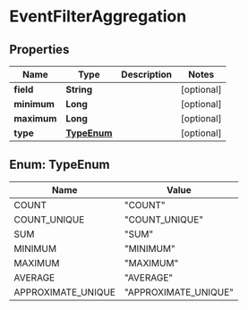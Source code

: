 
# EventFilterAggregation

## Properties
Name | Type | Description | Notes
------------ | ------------- | ------------- | -------------
**field** | **String** |  |  [optional]
**minimum** | **Long** |  |  [optional]
**maximum** | **Long** |  |  [optional]
**type** | [**TypeEnum**](#TypeEnum) |  |  [optional]


<a name="TypeEnum"></a>
## Enum: TypeEnum
Name | Value
---- | -----
COUNT | &quot;COUNT&quot;
COUNT_UNIQUE | &quot;COUNT_UNIQUE&quot;
SUM | &quot;SUM&quot;
MINIMUM | &quot;MINIMUM&quot;
MAXIMUM | &quot;MAXIMUM&quot;
AVERAGE | &quot;AVERAGE&quot;
APPROXIMATE_UNIQUE | &quot;APPROXIMATE_UNIQUE&quot;



